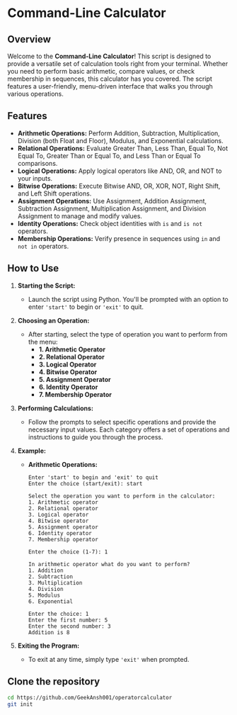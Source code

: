 # Command-Line Calculator

## Overview

Welcome to the **Command-Line Calculator**! This script is designed to provide a versatile set of calculation tools right from your terminal. Whether you need to perform basic arithmetic, compare values, or check membership in sequences, this calculator has you covered. The script features a user-friendly, menu-driven interface that walks you through various operations.

## Features

- **Arithmetic Operations:** Perform Addition, Subtraction, Multiplication, Division (both Float and Floor), Modulus, and Exponential calculations.
- **Relational Operations:** Evaluate Greater Than, Less Than, Equal To, Not Equal To, Greater Than or Equal To, and Less Than or Equal To comparisons.
- **Logical Operations:** Apply logical operators like AND, OR, and NOT to your inputs.
- **Bitwise Operations:** Execute Bitwise AND, OR, XOR, NOT, Right Shift, and Left Shift operations.
- **Assignment Operations:** Use Assignment, Addition Assignment, Subtraction Assignment, Multiplication Assignment, and Division Assignment to manage and modify values.
- **Identity Operations:** Check object identities with `is` and `is not` operators.
- **Membership Operations:** Verify presence in sequences using `in` and `not in` operators.

## How to Use

1. **Starting the Script:**
   - Launch the script using Python. You'll be prompted with an option to enter `'start'` to begin or `'exit'` to quit.

2. **Choosing an Operation:**
   - After starting, select the type of operation you want to perform from the menu:
     - **1. Arithmetic Operator**
     - **2. Relational Operator**
     - **3. Logical Operator**
     - **4. Bitwise Operator**
     - **5. Assignment Operator**
     - **6. Identity Operator**
     - **7. Membership Operator**

3. **Performing Calculations:**
   - Follow the prompts to select specific operations and provide the necessary input values. Each category offers a set of operations and instructions to guide you through the process.

4. **Example:**
   - **Arithmetic Operations:**
     ```plaintext
     Enter 'start' to begin and 'exit' to quit
     Enter the choice (start/exit): start

     Select the operation you want to perform in the calculator:
     1. Arithmetic operator
     2. Relational operator
     3. Logical operator
     4. Bitwise operator
     5. Assignment operator
     6. Identity operator
     7. Membership operator

     Enter the choice (1-7): 1

     In arithmetic operator what do you want to perform?
     1. Addition
     2. Subtraction
     3. Multiplication
     4. Division
     5. Modulus
     6. Exponential

     Enter the choice: 1
     Enter the first number: 5
     Enter the second number: 3
     Addition is 8
     ```

5. **Exiting the Program:**
   - To exit at any time, simply type `'exit'` when prompted.

 ## Clone the repository
   ```bash
 cd https://github.com/GeekAnsh001/operatorcalculator
 git init

    
   ```

